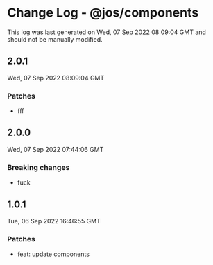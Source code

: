 # Change Log - @jos/components

This log was last generated on Wed, 07 Sep 2022 08:09:04 GMT and should not be manually modified.

## 2.0.1
Wed, 07 Sep 2022 08:09:04 GMT

### Patches

- fff

## 2.0.0
Wed, 07 Sep 2022 07:44:06 GMT

### Breaking changes

- fuck

## 1.0.1
Tue, 06 Sep 2022 16:46:55 GMT

### Patches

- feat: update components

